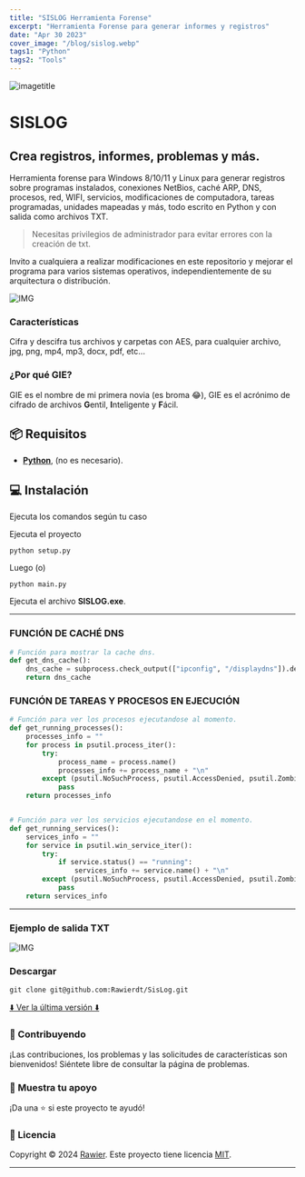 ```yaml
---
title: "SISLOG Herramienta Forense"
excerpt: "Herramienta Forense para generar informes y registros"
date: "Apr 30 2023"
cover_image: "/blog/sislog.webp"
tags1: "Python"
tags2: "Tools"
---
```


![imagetitle](https://i.ibb.co/YcnFRM2/sislogtitle.jpg)

# SISLOG

## Crea registros, informes, problemas y más.
Herramienta forense para Windows 8/10/11 y Linux para generar registros sobre programas instalados, conexiones NetBios, caché ARP, DNS, procesos, red, WIFI, servicios, modificaciones de computadora, tareas programadas, unidades mapeadas y más, todo escrito en Python y con salida como archivos TXT.

> Necesitas privilegios de administrador para evitar errores con la creación de txt.

Invito a cualquiera a realizar modificaciones en este repositorio y mejorar el programa para varios sistemas operativos, independientemente de su arquitectura o distribución.

![IMG](https://i.imgur.com/3Pw9O4u.png)


### Características

Cifra y descifra tus archivos y carpetas con AES, para cualquier archivo, jpg, png, mp4, mp3, docx, pdf, etc...

### ¿Por qué GIE?

GIE es el nombre de mi primera novia (es broma 😂), GIE es el acrónimo de cifrado de archivos **G**entil, **I**nteligente y **F**ácil.

## 📦 Requisitos

- **[Python](https://www.python.org/downloads/)**, (no es necesario).

## 💻 Instalación

Ejecuta los comandos según tu caso

Ejecuta el proyecto

```batch
python setup.py
```

Luego (o)

```batch
python main.py
```

Ejecuta el archivo **SISLOG.exe**.

---

### FUNCIÓN DE CACHÉ DNS

```python
# Función para mostrar la cache dns.
def get_dns_cache():
    dns_cache = subprocess.check_output(["ipconfig", "/displaydns"]).decode("ISO-8859-1")
    return dns_cache
```

### FUNCIÓN DE TAREAS Y PROCESOS EN EJECUCIÓN

```python
# Función para ver los procesos ejecutandose al momento.
def get_running_processes():
    processes_info = ""
    for process in psutil.process_iter():
        try:
            process_name = process.name()
            processes_info += process_name + "\n"
        except (psutil.NoSuchProcess, psutil.AccessDenied, psutil.ZombieProcess):
            pass
    return processes_info


# Función para ver los servicios ejecutandose en el momento.
def get_running_services():
    services_info = ""
    for service in psutil.win_service_iter():
        try:
            if service.status() == "running":
                services_info += service.name() + "\n"
        except (psutil.NoSuchProcess, psutil.AccessDenied, psutil.ZombieProcess):
            pass
    return services_info
```

---

### Ejemplo de salida TXT

![IMG](https://i.ibb.co/cx4bMw6/SisLog-2.jpg)

### Descargar

`git clone git@github.com:Rawierdt/SisLog.git`

[⬇️ Ver la última versión ⬇️](https://github.com/Rawierdt/SisLog/releases/tag/SISLOG)

### 🤝 Contribuyendo

¡Las contribuciones, los problemas y las solicitudes de características son bienvenidos! Siéntete libre de consultar la página de problemas.

### 💜 Muestra tu apoyo

¡Da una ⭐️ si este proyecto te ayudó! 

### 📝 Licencia

Copyright © 2024 [Rawier](https://rawier.vercel.app). Este proyecto tiene licencia [MIT](/LICENSE).

---

